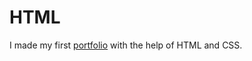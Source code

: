 # HTML
I made my first [portfolio](https://prince21298.github.io/HTML/portf.html) with the help of HTML and CSS.
